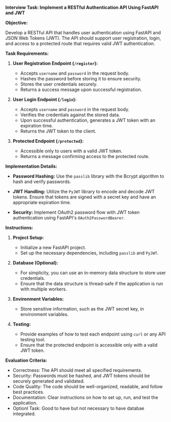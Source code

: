 **Interview Task: Implement a RESTful Authentication API Using FastAPI and JWT**

**Objective:**

Develop a RESTful API that handles user authentication using FastAPI and JSON Web Tokens (JWT). The API should support user registration, login, and access to a protected route that requires valid JWT authentication.

**Task Requirements:**

1. **User Registration Endpoint (`/register`):**
   - Accepts `username` and `password` in the request body.
   - Hashes the password before storing it to ensure security.
   - Stores the user credentials securely.
   - Returns a success message upon successful registration.

2. **User Login Endpoint (`/login`):**
   - Accepts `username` and `password` in the request body.
   - Verifies the credentials against the stored data.
   - Upon successful authentication, generates a JWT token with an expiration time.
   - Returns the JWT token to the client.

3. **Protected Endpoint (`/protected`):**
   - Accessible only to users with a valid JWT token.
   - Returns a message confirming access to the protected route.

**Implementation Details:**

- **Password Hashing:** Use the `passlib` library with the Bcrypt algorithm to hash and verify passwords.

- **JWT Handling:** Utilize the `PyJWT` library to encode and decode JWT tokens. Ensure that tokens are signed with a secret key and have an appropriate expiration time.

- **Security:** Implement OAuth2 password flow with JWT token authentication using FastAPI's `OAuth2PasswordBearer`.

**Instructions:**

1. **Project Setup:**
   - Initialize a new FastAPI project.
   - Set up the necessary dependencies, including `passlib` and `PyJWT`.

2. **Database (Optional):**
   - For simplicity, you can use an in-memory data structure to store user credentials.
   - Ensure that the data structure is thread-safe if the application is run with multiple workers.

3. **Environment Variables:**
   - Store sensitive information, such as the JWT secret key, in environment variables.

4. **Testing:**
   - Provide examples of how to test each endpoint using `curl` or any API testing tool.
   - Ensure that the protected endpoint is accessible only with a valid JWT token.

**Evaluation Criteria:**

- Correctness: The API should meet all specified requirements.
- Security: Passwords must be hashed, and JWT tokens should be securely generated and validated.
- Code Quality: The code should be well-organized, readable, and follow best practices.
- Documentation: Clear instructions on how to set up, run, and test the application.
- Optionl Task: Good to have but not necessary to have databae integrated.
